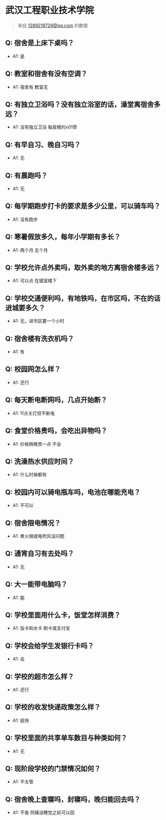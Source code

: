 # 武汉工程职业技术学院
> 来自 1289219726@qq.com 的数据
## Q: 宿舍是上床下桌吗？
- A1: 是
## Q: 教室和宿舍有没有空调？
- A1: 宿舍有 教室无
## Q: 有独立卫浴吗？没有独立浴室的话，澡堂离宿舍多远？
- A1: 没有独立卫浴 每层楼的x01旁
## Q: 有早自习、晚自习吗？
- A1: 无
## Q: 有晨跑吗？
- A1: 无
## Q: 每学期跑步打卡的要求是多少公里，可以骑车吗？
- A1: 没有跑步
## Q: 寒暑假放多久，每年小学期有多长？
- A1: 两个月 五个月
## Q: 学校允许点外卖吗，取外卖的地方离宿舍楼多远？
- A1: 可以点 在寝室楼下
## Q: 学校交通便利吗，有地铁吗，在市区吗，不在的话进城要多久？
- A1: 无，进市区要一个小时
## Q: 宿舍楼有洗衣机吗？
- A1: 有
## Q: 校园网怎么样？
- A1: 还行
## Q: 每天断电断网吗，几点开始断？
- A1: 11点关灯但不断电
## Q: 食堂价格贵吗，会吃出异物吗？
- A1: 价格稍微贵一点 不会
## Q: 洗澡热水供应时间？
- A1: 什么时候都有
## Q: 校园内可以骑电瓶车吗，电池在哪能充电？
- A1: 不可以
## Q: 宿舍限电情况？
- A1: 煮火锅或电吹风没问题
## Q: 通宵自习有去处吗？
- A1: 无
## Q: 大一能带电脑吗？
- A1: 能
## Q: 学校里面用什么卡，饭堂怎样消费？
- A1: 饭卡和水卡 刷卡或支付宝
## Q: 学校会给学生发银行卡吗？
- A1: 会
## Q: 学校的超市怎么样？
- A1: 还行
## Q: 学校的收发快递政策怎么样？
- A1: 挺快
## Q: 学校里面的共享单车数目与种类如何？
- A1: 无
## Q: 现阶段学校的门禁情况如何？
- A1: 不太管
## Q: 宿舍晚上查寝吗，封寝吗，晚归能回去吗？
- A1: 不查 阿姨没睡觉之前可以回